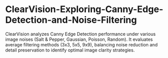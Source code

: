 # ClearVision-Exploring-Canny-Edge-Detection-and-Noise-Filtering
ClearVision analyzes Canny Edge Detection performance under various image noises (Salt &amp; Pepper, Gaussian, Poisson, Random). It evaluates average filtering methods (3x3, 5x5, 9x9), balancing noise reduction and detail preservation to identify optimal image clarity strategies.
